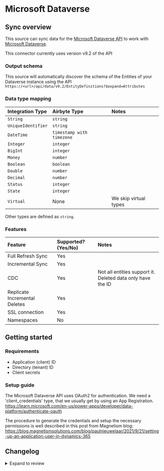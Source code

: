 # Microsoft Dataverse

## Sync overview

This source can sync data for the [Microsoft Dataverse API](https://learn.microsoft.com/en-us/power-apps/developer/data-platform/webapi/overview) to work with [Microsoft Dataverse](https://learn.microsoft.com/en-us/power-apps/developer/data-platform/overview).

This connector currently uses version v9.2 of the API

### Output schema

This source will automatically discover the schema of the Entities of your Dataverse instance using the API
`https://<url>/api/data/v9.2/EntityDefinitions?$expand=Attributes`

### Data type mapping

| Integration Type   | Airbyte Type              | Notes                 |
| :----------------- | :------------------------ | :-------------------- |
| `String`           | `string`                  |                       |
| `UniqueIdentifier` | `string`                  |                       |
| `DateTime`         | `timestamp with timezone` |                       |
| `Integer`          | `integer`                 |                       |
| `BigInt`           | `integer`                 |                       |
| `Money`            | `number`                  |                       |
| `Boolean`          | `boolean`                 |                       |
| `Double`           | `number`                  |                       |
| `Decimal`          | `number`                  |                       |
| `Status`           | `integer`                 |                       |
| `State`            | `integer`                 |                       |
| `Virtual`          | None                      | We skip virtual types |

Other types are defined as `string`.

### Features

| Feature                       | Supported?\(Yes/No\) | Notes                                                      |
| :---------------------------- | :------------------- | :--------------------------------------------------------- |
| Full Refresh Sync             | Yes                  |                                                            |
| Incremental Sync              | Yes                  |                                                            |
| CDC                           | Yes                  | Not all entities support it. Deleted data only have the ID |
| Replicate Incremental Deletes | Yes                  |                                                            |
| SSL connection                | Yes                  |                                                            |
| Namespaces                    | No                   |                                                            |

## Getting started

### Requirements

- Application \(client\) ID
- Directory \(tenant\) ID
- Client secrets

### Setup guide

The Microsoft Dataverse API uses OAuth2 for authentication. We need a 'client_credentials' type, that we usually get by using an App Registration.
https://learn.microsoft.com/en-us/power-apps/developer/data-platform/authenticate-oauth

The procedure to generate the credentials and setup the necessary permissions is well described in this post from Magnetism blog:
https://blog.magnetismsolutions.com/blog/paulnieuwelaar/2021/9/21/setting-up-an-application-user-in-dynamics-365

## Changelog

<details>
  <summary>Expand to review</summary>

| Version | Date       | Pull Request                                             | Subject                                                                                |
| :------ | :--------- | :------------------------------------------------------- | :------------------------------------------------------------------------------------- |
| 0.1.33 | 2025-09-16 | [60506](https://github.com/airbytehq/airbyte/pull/60506) | Update dependencies |
| 0.1.32 | 2025-05-10 | [60052](https://github.com/airbytehq/airbyte/pull/60052) | Update dependencies |
| 0.1.31 | 2025-05-03 | [59292](https://github.com/airbytehq/airbyte/pull/59292) | Update dependencies |
| 0.1.30 | 2025-04-26 | [58830](https://github.com/airbytehq/airbyte/pull/58830) | Update dependencies |
| 0.1.29 | 2025-04-19 | [57684](https://github.com/airbytehq/airbyte/pull/57684) | Update dependencies |
| 0.1.28 | 2025-04-05 | [57100](https://github.com/airbytehq/airbyte/pull/57100) | Update dependencies |
| 0.1.27 | 2025-03-29 | [56631](https://github.com/airbytehq/airbyte/pull/56631) | Update dependencies |
| 0.1.26 | 2025-03-22 | [56043](https://github.com/airbytehq/airbyte/pull/56043) | Update dependencies |
| 0.1.25 | 2025-03-08 | [55454](https://github.com/airbytehq/airbyte/pull/55454) | Update dependencies |
| 0.1.24 | 2025-03-01 | [54768](https://github.com/airbytehq/airbyte/pull/54768) | Update dependencies |
| 0.1.23 | 2025-02-22 | [54356](https://github.com/airbytehq/airbyte/pull/54356) | Update dependencies |
| 0.1.22 | 2025-02-15 | [46493](https://github.com/airbytehq/airbyte/pull/46493) | Update dependencies |
| 0.1.21 | 2024-09-26 | [ ](https://github.com/airbytehq/airbyte/pull/ ) | Make Dataverse available on Airbyte Cloud |
| 0.1.20 | 2024-09-21 | [45777](https://github.com/airbytehq/airbyte/pull/45777) | Update dependencies |
| 0.1.19 | 2024-09-14 | [45482](https://github.com/airbytehq/airbyte/pull/45482) | Update dependencies |
| 0.1.18 | 2024-09-07 | [45224](https://github.com/airbytehq/airbyte/pull/45224) | Update dependencies |
| 0.1.17 | 2024-08-31 | [44987](https://github.com/airbytehq/airbyte/pull/44987) | Update dependencies |
| 0.1.16 | 2024-08-24 | [44640](https://github.com/airbytehq/airbyte/pull/44640) | Update dependencies |
| 0.1.15 | 2024-08-17 | [44224](https://github.com/airbytehq/airbyte/pull/44224) | Update dependencies |
| 0.1.14 | 2024-08-10 | [43653](https://github.com/airbytehq/airbyte/pull/43653) | Update dependencies |
| 0.1.13 | 2024-08-03 | [43164](https://github.com/airbytehq/airbyte/pull/43164) | Update dependencies |
| 0.1.12 | 2024-07-27 | [42612](https://github.com/airbytehq/airbyte/pull/42612) | Update dependencies |
| 0.1.11 | 2024-07-20 | [42373](https://github.com/airbytehq/airbyte/pull/42373) | Update dependencies |
| 0.1.10 | 2024-07-13 | [41920](https://github.com/airbytehq/airbyte/pull/41920) | Update dependencies |
| 0.1.9 | 2024-07-10 | [41346](https://github.com/airbytehq/airbyte/pull/41346) | Update dependencies |
| 0.1.8 | 2024-07-09 | [41247](https://github.com/airbytehq/airbyte/pull/41247) | Update dependencies |
| 0.1.7 | 2024-07-06 | [40800](https://github.com/airbytehq/airbyte/pull/40800) | Update dependencies |
| 0.1.6 | 2024-06-25 | [40340](https://github.com/airbytehq/airbyte/pull/40340) | Update dependencies |
| 0.1.5 | 2024-06-21 | [39931](https://github.com/airbytehq/airbyte/pull/39931) | Update dependencies |
| 0.1.4 | 2024-06-06 | [39265](https://github.com/airbytehq/airbyte/pull/39265) | [autopull] Upgrade base image to v1.2.2 |
| 0.1.3 | 2024-05-20 | [38397](https://github.com/airbytehq/airbyte/pull/38397) | [autopull] base image + poetry + up_to_date |
| 0.1.2 | 2023-08-24 | [29732](https://github.com/airbytehq/airbyte/pull/29732) | 🐛 Source Microsoft Dataverse: Adjust source_default_cursor when modifiedon not exists |
| 0.1.1 | 2023-03-16 | [22805](https://github.com/airbytehq/airbyte/pull/22805) | Fixed deduped cursor field value update |
| 0.1.0 | 2022-11-14 | [18646](https://github.com/airbytehq/airbyte/pull/18646) | 🎉 New Source: Microsoft Dataverse [python cdk] |

</details>
